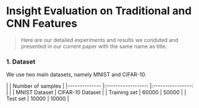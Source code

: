 # Insight Evaluation on Traditional and CNN Features

> Here are our detailed experiments and results we conduted and presented in our current paper with the same name as title. 

### 1. Dataset 
We use two main datasets, namely MNIST and CIFAR-10.

|              	|         Number of samples 	            |
|--------------	|:-----------------:	|:----------------:	|
|              	|   MNIST Dataset   	| CIFAR-10 Dataset 	|
| Training set 	|       60000       	|       50000      	|
| Test set     	|       10000       	|       10000      	|
